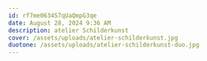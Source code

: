 ```yaml
---
id: rf7me0634S7qUaQmpG3qe
date: August 28, 2024 9:36 AM
description: atelier Schilderkunst
cover: /assets/uploads/atelier-schilderkunst.jpg
duotone: /assets/uploads/atelier-schilderkunst-duo.jpg
---
```

